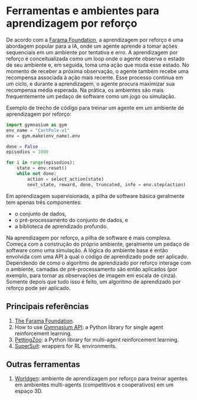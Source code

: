 # Ferramentas e ambientes para aprendizagem por reforço

De acordo com a [Farama Foundation](https://farama.org/), a aprendizagem por reforço é uma abordagem popular para a IA, onde um agente aprende a tomar ações sequenciais em um ambiente por tentativa e erro. A aprendizagem por reforço é conceitualizada como um loop onde o agente observa o estado de seu ambiente e, em seguida, toma uma ação que muda esse estado. No momento de receber a próxima observação, o agente também recebe uma recompensa associada à ação mais recente. Esse processo continua em um ciclo, e durante a aprendizagem, o agente procura maximizar sua recompensa média esperada. Na prática, os ambientes são mais frequentemente um pedaço de software como um jogo ou simulação.

Exemplo de trecho de código para treinar um agente em um ambiente de aprendizagem por reforço:

```python
import gymnasium as gym
env_name = "CartPole-v1"
env = gym.make(env_name).env

done = False
episodios = 1000

for i in range(episodios):
    state = env.reset()
    while not done:
        action = select_action(state)
        next_state, reward, done, truncated, info = env.step(action)
```
Em aprendizagem supervisionada, a pilha de software básica geralmente tem apenas três componentes: 

* o conjunto de dados, 
* o pré-processamento do conjunto de dados, e 
* a biblioteca de aprendizado profundo. 

Na aprendizagem por reforço, a pilha de software é mais complexa. Começa com a construção do próprio ambiente, geralmente um pedaço de software como uma simulação. A lógica do ambiente base é então envolvida com uma API à qual o código de aprendizado pode ser aplicado. Dependendo de como o algoritmo de aprendizado por reforço interage com o ambiente, camadas de pré-processamento são então aplicados (por exemplo, para tornar as observações de imagem em escala de cinza). Somente depois que tudo isso é feito, um algoritmo de aprendizado por reforço pode ser aplicado.

## Principais referências

1. [The Farama Foundation](https://farama.org/Announcing-The-Farama-Foundation).
1. How to use [Gymnasium API](https://gymnasium.farama.org/): a Python library for single agent reinforcement learning.
1. [PettingZoo](https://pettingzoo.farama.org/): a Python library for multi-agent reinforcement learning.
1. [SuperSuit](https://github.com/Farama-Foundation/SuperSuit): wrappers for RL environments. 

## Outras ferramentas

1. [Worldgen](https://openai.com/blog/emergent-tool-use/): ambiente de aprendizagem por reforço para treinar agentes em ambientes multi-agents (competitivos e cooperativos) em um espaço 3D.
